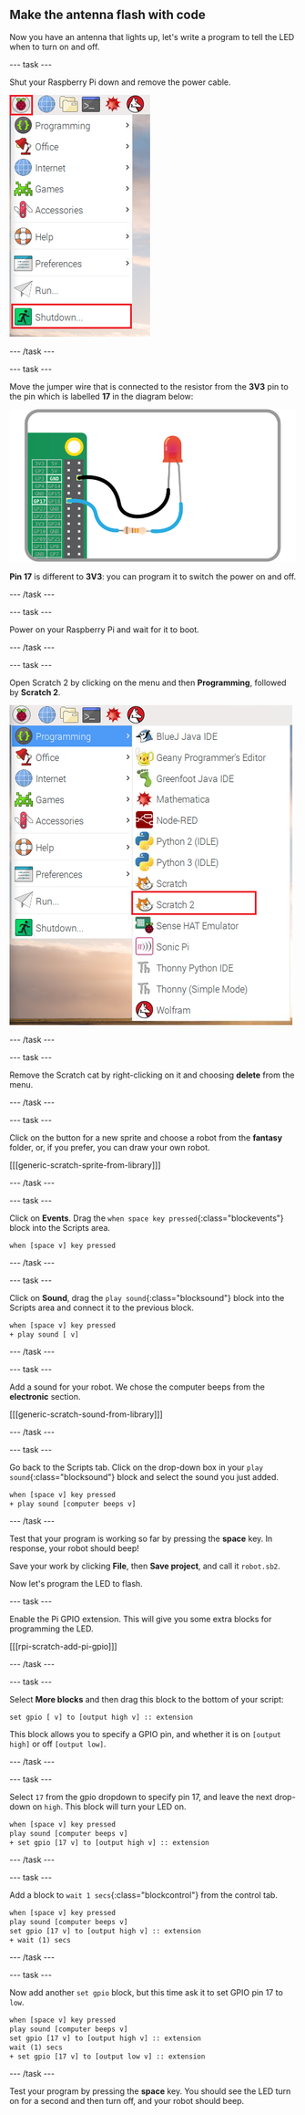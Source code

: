 ## Make the antenna flash with code

Now you have an antenna that lights up, let's write a program to tell the LED when to turn on and off.

--- task ---

Shut your Raspberry Pi down and remove the power cable.

![Shut down](images/shut-down.png)

--- /task ---

--- task ---

Move the jumper wire that is connected to the resistor from the **3V3** pin to the pin which is labelled **17** in the diagram below:

![Pin 17](images/finished-circuit.png)

**Pin 17** is different to **3V3**: you can program it to switch the power on and off.

--- /task ---

--- task ---

Power on your Raspberry Pi and wait for it to boot.

--- /task ---

--- task ---

Open Scratch 2 by clicking on the menu and then **Programming**, followed by **Scratch 2**.

![Open Scratch 2](images/open-scratch2.png)

--- /task ---

--- task ---

Remove the Scratch cat by right-clicking on it and choosing **delete** from the menu.

--- /task ---

--- task ---

Click on the button for a new sprite and choose a robot from the **fantasy** folder, or, if you prefer, you can draw your own robot.

[[[generic-scratch-sprite-from-library]]]

--- /task ---

--- task ---

Click on **Events**. Drag the `when space key pressed`{:class="blockevents"} block into the Scripts area.

```blocks
when [space v] key pressed
```

--- /task ---

--- task ---

Click on **Sound**, drag the `play sound`{:class="blocksound"} block into the Scripts area and connect it to the previous block.

```blocks
when [space v] key pressed
+ play sound [ v]
```

--- /task ---

--- task ---

Add a sound for your robot. We chose the computer beeps from the **electronic** section.

[[[generic-scratch-sound-from-library]]]

--- /task ---

--- task ---

Go back to the Scripts tab. Click on the drop-down box in your `play sound`{:class="blocksound"} block and select the sound you just added.

```blocks
when [space v] key pressed
+ play sound [computer beeps v]
```

--- /task ---

Test that your program is working so far by pressing the **space** key. In response, your robot should beep!

Save your work by clicking **File**, then **Save project**, and call it `robot.sb2`.

Now let's program the LED to flash.

--- task ---

Enable the Pi GPIO extension. This will give you some extra blocks for programming the LED.

[[[rpi-scratch-add-pi-gpio]]]

--- /task ---

--- task ---

Select **More blocks** and then drag this block to the bottom of your script:

```blocks
set gpio [ v] to [output high v] :: extension
```

This block allows you to specify a GPIO pin, and whether it is on `[output high]` or off `[output low]`.

--- /task ---

--- task ---

Select `17` from the gpio dropdown to specify pin 17, and leave the next drop-down on `high`. This block will turn your LED on.

```blocks
when [space v] key pressed
play sound [computer beeps v]
+ set gpio [17 v] to [output high v] :: extension
```

--- /task ---

--- task ---

Add a block to `wait 1 secs`{:class="blockcontrol"} from the control tab.

```blocks
when [space v] key pressed
play sound [computer beeps v]
set gpio [17 v] to [output high v] :: extension
+ wait (1) secs
```

--- /task ---

--- task ---

Now add another `set gpio` block, but this time ask it to set GPIO pin 17 to `low`.

```blocks
when [space v] key pressed
play sound [computer beeps v]
set gpio [17 v] to [output high v] :: extension
wait (1) secs
+ set gpio [17 v] to [output low v] :: extension
```

--- /task ---


Test your program by pressing the **space** key. You should see the LED turn on for a second and then turn off, and your robot should beep.
